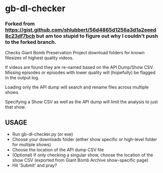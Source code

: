 # gb-dl-checker

### Forked from https://gist.github.com/shlubbert/56d4865d1256a3d1a2eeed8c23df7bcb but am too stupid to figure out why I couldn't push to the forked branch.

Checks Giant Bomb Preservation Project download folders for known filesizes of highest quality videos.

If videos are found they are re-named based on the API Dump/Show CSV. Missing episodes or episodes with lower quality will (hopefully)
be flagged in the output log.

Loading only the API dump will search and rename files across multiple shows. 

Specifying a Show CSV as well as the API dump will limit the analysis to just that show.

## USAGE
- Run gb-dl-checker.py (or exe)
- Choose your downloads folder (either show specific or high-level folder for multiple shows)
- Choose the location of the API dump CSV file
- (Optional) If only checking a singular show, choose the location of the show CSV (exported from Giant Bomb Archive show-specific page)
- Hit 'Submit' and pray?
